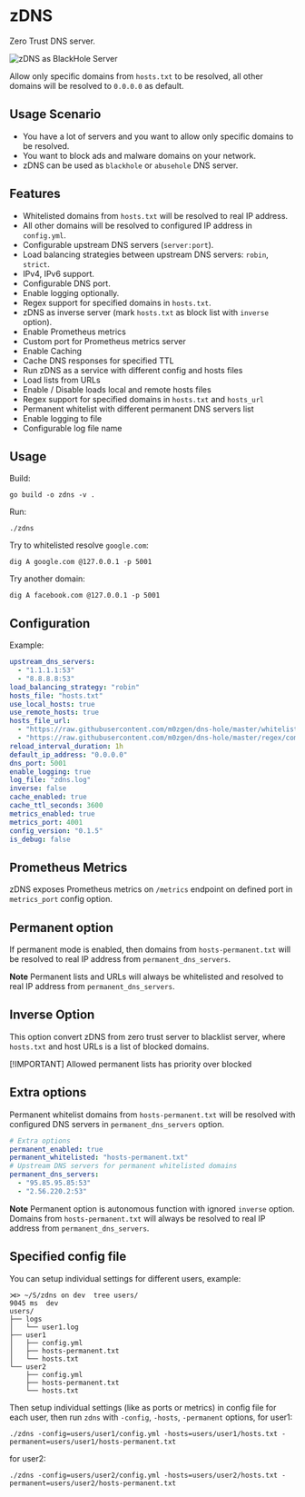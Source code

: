 # zDNS

Zero Trust DNS server.

![zDNS as BlackHole Server](./docs/zDNS_as_blackhole.gif)

Allow only specific domains from `hosts.txt` to be resolved, 
all other domains will be resolved to `0.0.0.0` as default.

## Usage Scenario

- You have a lot of servers and you want to allow only specific domains to be resolved.
- You want to block ads and malware domains on your network.
- zDNS can be used as `blackhole` or `abusehole` DNS server.

## Features

- Whitelisted domains from `hosts.txt` will be resolved to real IP address.
- All other domains will be resolved to configured IP address in `config.yml`.
- Configurable upstream DNS servers (`server:port`).
- Load balancing strategies between upstream DNS servers: `robin`, `strict`.
- IPv4, IPv6 support.
- Configurable DNS port.
- Enable logging optionally.
- Regex support for specified domains in `hosts.txt`.
- zDNS as inverse server (mark `hosts.txt` as block list with `inverse` option).
- Enable Prometheus metrics
- Custom port for Prometheus metrics server
- Enable Caching
- Cache DNS responses for specified TTL
- Run zDNS as a service with different config and hosts files
- Load lists from URLs
- Enable / Disable loads local and remote hosts files
- Regex support for specified domains in `hosts.txt` and `hosts_url`
- Permanent whitelist with different permanent DNS servers list
- Enable logging to file
- Configurable log file name
<!-- - Detecting DNS queries type: `A`, `AAAA`, `CNAME`, `TXT`, `MX`, `NS`, `PTR`, `SRV`, `SOA`, `CAA`, `ANY`. -->

## Usage

Build:
```shell
go build -o zdns -v .
```

Run:
```shell
./zdns
```

Try to whitelisted resolve `google.com`:
```shell
dig A google.com @127.0.0.1 -p 5001
```

Try another domain:
```shell
dig A facebook.com @127.0.0.1 -p 5001
```

## Configuration

Example:
```yaml
upstream_dns_servers:
  - "1.1.1.1:53"
  - "8.8.8.8:53"
load_balancing_strategy: "robin"
hosts_file: "hosts.txt"
use_local_hosts: true
use_remote_hosts: true
hosts_file_url:
  - "https://raw.githubusercontent.com/m0zgen/dns-hole/master/whitelist.txt"
  - "https://raw.githubusercontent.com/m0zgen/dns-hole/master/regex/common-wl.txt"
reload_interval_duration: 1h
default_ip_address: "0.0.0.0"
dns_port: 5001
enable_logging: true
log_file: "zdns.log"
inverse: false
cache_enabled: true
cache_ttl_seconds: 3600
metrics_enabled: true
metrics_port: 4001
config_version: "0.1.5"
is_debug: false
```

## Prometheus Metrics

zDNS exposes Prometheus metrics on `/metrics` endpoint on defined port in `metrics_port` config option.

## Permanent option
If permanent mode is enabled, then domains from `hosts-permanent.txt` will be resolved to real IP address from `permanent_dns_servers`.

**Note**
Permanent lists and URLs will always be whitelisted and resolved to real IP address from `permanent_dns_servers`.

## Inverse Option
This option convert zDNS from zero trust server to blacklist server, where `hosts.txt` and host URLs 
is a list of blocked domains.

[!IMPORTANT]
Allowed permanent lists has priority over blocked

## Extra options

Permanent whitelist domains from `hosts-permanent.txt` will be resolved with configured DNS servers in `permanent_dns_servers` option.

```yaml
# Extra options
permanent_enabled: true
permanent_whitelisted: "hosts-permanent.txt"
# Upstream DNS servers for permanent whitelisted domains
permanent_dns_servers:
  - "95.85.95.85:53"
  - "2.56.220.2:53"
```

**Note**
Permanent option is autonomous function with ignored `inverse` option. 
Domains from `hosts-permanent.txt` will always be resolved to real IP address from `permanent_dns_servers`.

## Specified config file

You can setup individual settings for different users, example:

```text
⋊> ~/S/zdns on dev  tree users/                                                                                                          9045 ms  dev 
users/
├── logs
│   └── user1.log
├── user1
│   ├── config.yml
│   ├── hosts-permanent.txt
│   └── hosts.txt
└── user2
    ├── config.yml
    ├── hosts-permanent.txt
    └── hosts.txt
```

Then setup individual settings (like as ports or metrics) in config file for each user, then run `zdns` with `-config`,
`-hosts`, `-permanent` options, for user1:

```shell
./zdns -config=users/user1/config.yml -hosts=users/user1/hosts.txt -permanent=users/user1/hosts-permanent.txt
```
for user2:
```shell
./zdns -config=users/user2/config.yml -hosts=users/user2/hosts.txt -permanent=users/user2/hosts-permanent.txt
```
